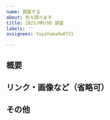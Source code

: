 ```yaml
---
name: 調査する
about: 色々調べます
title: 2021/MM/DD 調査
labels: ''
assignees: YuyaYamada0721

---
```


## 概要


## リンク・画像など（省略可）


## その他
